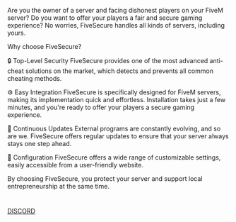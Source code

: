 Are you the owner of a server and facing dishonest players on your FiveM server? Do you want to offer your players a fair and secure gaming experience? No worries, FiveSecure handles all kinds of servers, including yours.

Why choose FiveSecure?

🔒 Top-Level Security
FiveSecure provides one of the most advanced anti-cheat solutions on the market, which detects and prevents all common cheating methods.

⚙️ Easy Integration
FiveSecure is specifically designed for FiveM servers, making its implementation quick and effortless. Installation takes just a few minutes, and you're ready to offer your players a secure gaming experience.

💼 Continuous Updates
External programs are constantly evolving, and so are we. FiveSecure offers regular updates to ensure that your server always stays one step ahead.

🔧 Configuration
FiveSecure offers a wide range of customizable settings, easily accessible from a user-friendly website.

By choosing FiveSecure, you protect your server and support local entrepreneurship at the same time.
#
[DISCORD](https://discord.gg/DUEFs8ME6y)